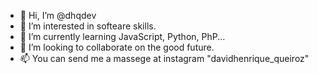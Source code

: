 - 👋 Hi, I’m @dhqdev
- 👀 I’m interested in softeare skills.
- 🌱 I’m currently learning JavaScript, Python, PhP...
- 💞️ I’m looking to collaborate on the good future.
- 📫 You can send me a massege at instagram "davidhenrique_queiroz"

<!---
dhqdev/dhqdev is a ✨ special ✨ repository because its `README.md` (this file) appears on your GitHub profile.
You can click the Preview link to take a look at your changes.
--->
